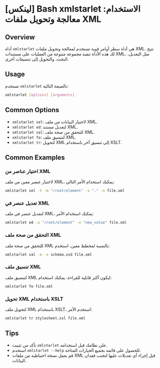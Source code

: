 # [لينكس] Bash xmlstarlet الاستخدام: معالجة وتحويل ملفات XML

## Overview
أداة `xmlstarlet` هي أداة سطر أوامر قوية تستخدم لمعالجة وتحويل ملفات XML. تتيح لك هذه الأداة تنفيذ مجموعة متنوعة من العمليات على مستندات XML، مثل التعديل، البحث، والتحويل إلى تنسيقات أخرى.

## Usage
تستخدم `xmlstarlet` بالصيغة التالية:

```bash
xmlstarlet [options] [arguments]
```

## Common Options
- `xmlstarlet sel`: لاختيار البيانات من ملف XML.
- `xmlstarlet ed`: لتعديل مستند XML.
- `xmlstarlet val`: للتحقق من صحة ملف XML.
- `xmlstarlet fo`: لتنسيق ملف XML.
- `xmlstarlet tr`: لتحويل XML إلى تنسيق آخر باستخدام XSLT.

## Common Examples

### اختيار عناصر من XML
لاختيار عنصر معين من ملف XML، يمكنك استخدام الأمر التالي:

```bash
xmlstarlet sel -t -m "/root/element" -v "." -n file.xml
```

### تعديل عنصر في XML
لتعديل عنصر في ملف XML، يمكنك استخدام الأمر:

```bash
xmlstarlet ed -u "/root/element" -v "new_value" file.xml
```

### التحقق من صحة ملف XML
للتحقق من صحة ملف XML بالنسبة لمخطط معين، استخدم:

```bash
xmlstarlet val -e -s schema.xsd file.xml
```

### تنسيق ملف XML
لتنسيق ملف XML ليكون أكثر قابلية للقراءة، يمكنك استخدام:

```bash
xmlstarlet fo file.xml
```

### تحويل XML باستخدام XSLT
لتحويل ملف XML باستخدام XSLT، استخدم الأمر:

```bash
xmlstarlet tr stylesheet.xsl file.xml
```

## Tips
- تأكد من تثبيت `xmlstarlet` على نظامك قبل استخدامه.
- استخدم `xmlstarlet --help` للحصول على قائمة بجميع الخيارات المتاحة.
- قم بعمل نسخة احتياطية من ملفات XML قبل إجراء أي تعديلات عليها لتجنب فقدان البيانات.